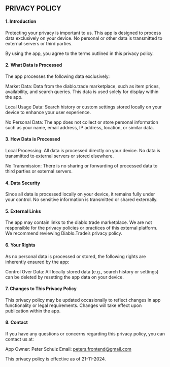 ## PRIVACY POLICY

#### 1. Introduction
Protecting your privacy is important to us. This app is designed to process data exclusively on your device. No personal or other data is transmitted to external servers or third parties.

By using the app, you agree to the terms outlined in this privacy policy.

#### 2. What Data is Processed
The app processes the following data exclusively:

Market Data: Data from the diablo.trade marketplace, such as item prices, availability, and search queries. This data is used solely for display within the app.

Local Usage Data: Search history or custom settings stored locally on your device to enhance your user experience.

No Personal Data: The app does not collect or store personal information such as your name, email address, IP address, location, or similar data.

#### 3. How Data is Processed
Local Processing: All data is processed directly on your device. No data is transmitted to external servers or stored elsewhere.

No Transmission: There is no sharing or forwarding of processed data to third parties or external servers.

#### 4. Data Security
Since all data is processed locally on your device, it remains fully under your control. No sensitive information is transmitted or shared externally.

#### 5. External Links
The app may contain links to the diablo.trade marketplace. We are not responsible for the privacy policies or practices of this external platform. We recommend reviewing Diablo.Trade’s privacy policy.

#### 6. Your Rights
As no personal data is processed or stored, the following rights are inherently ensured by the app:

Control Over Data:
All locally stored data (e.g., search history or settings) can be deleted by resetting the app data on your device.

#### 7. Changes to This Privacy Policy
This privacy policy may be updated occasionally to reflect changes in app functionality or legal requirements. Changes will take effect upon publication within the app.

#### 8. Contact
If you have any questions or concerns regarding this privacy policy, you can contact us at:

App Owner: Peter Schulz
Email: peters.frontend@gmail.com

This privacy policy is effective as of 21-11-2024.
